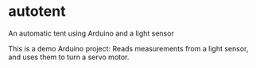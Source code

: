 # autotent
An automatic tent using Arduino and a light sensor

This is a demo Arduino project: 
Reads measurements from a light sensor, and uses them to turn a servo motor.
